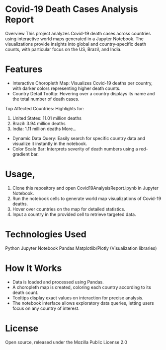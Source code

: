 # Covid-19 Death Cases Analysis Report
Overview
This project analyzes Covid-19 death cases across countries using interactive world maps generated in a Jupyter Notebook. The visualizations provide insights into global and country-specific death counts, with particular focus on the US, Brazil, and India.

# Features
- Interactive Choropleth Map: Visualizes Covid-19 deaths per country, with darker colors representing higher death counts.
- Country Detail Tooltip: Hovering over a country displays its name and the total number of death cases.

Top Affected Countries: Highlights for:
1. United States: 11.01 million deaths
2. Brazil: 3.94 million deaths
3. India: 1.11 million deaths
More...

- Dynamic Data Query: Easily search for specific country data and visualize it instantly in the notebook.
- Color Scale Bar: Interprets severity of death numbers using a red-gradient bar.

# Usage,
1. Clone this repository and open Covid19AnalysisReport.ipynb in Jupyter Notebook.
2. Run the notebook cells to generate world map visualizations of Covid-19 deaths.
3. Hover over countries on the map for detailed statistics.
4. Input a country in the provided cell to retrieve targeted data.

# Technologies Used
Python
Jupyter Notebook
Pandas
Matplotlib/Plotly (Visualization libraries)

# How It Works
- Data is loaded and processed using Pandas.
- A choropleth map is created, coloring each country according to its death count.
- Tooltips display exact values on interaction for precise analysis.
- The notebook interface allows exploratory data queries, letting users focus on any country of interest.

# License
Open source, released under the Mozilla Public License 2.0
